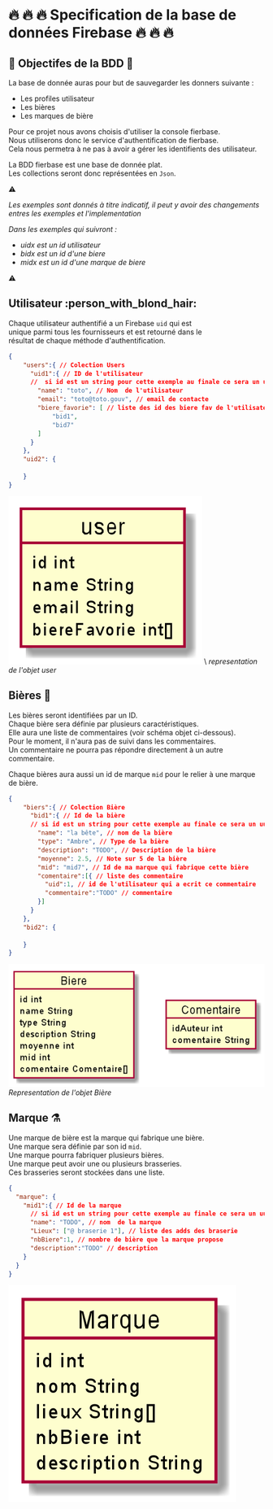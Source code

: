 # :fire: :fire: :fire: Specification de la base de données Firebase :fire: :fire: :fire:

## :bow_and_arrow:  Objectifes de la BDD :bow_and_arrow:

La base de donnée auras pour but de sauvegarder les donners suivante :
* Les profiles utilisateur
* Les bières
* Les marques de bière

Pour ce projet nous avons choisis d'utiliser la console fierbase.  
Nous utiliserons donc le service d'authentification de fierbase.  
Cela nous permetra à ne pas à avoir a gérer les identifients des utilisateur.

La BDD fierbase est une base de donnée plat.  
Les collections seront donc représentées en `Json`.

:warning:

_Les exemples sont donnés  à titre indicatif,
il peut y avoir des changements entres les exemples et l'implementation_

_Dans les exemples qui suivront :_
* _uidx est un id utilisateur_
* _bidx est un id d'une biere_
* _midx est un id d'une marque de biere_

:warning:

## Utilisateur :person_with_blond_hair:

Chaque utilisateur authentifié a un Firebase `uid` qui est  
unique parmi tous les fournisseurs et est retourné dans le  
résultat de chaque méthode d'authentification.

```json
{
    "users":{ // Colection Users
      "uid1":{ // ID de l'utilisateur
      //  si id est un string pour cette exemple au finale ce sera un uuid
        "name": "toto", // Nom  de l'utilisateur 
        "email": "toto@toto.gouv", // email de contacte 
        "biere_favorie": [ // liste des id des biere fav de l'utilisateur 
            "bid1",
            "bid7"
        ]
      }
    },
    "uid2": {
    
    }
}
```

![user](img/user.png) \ _representation de l'objet user_

## Bières :beer:

Les bières seront identifiées  par un ID.  
Chaque bière sera définie par
plusieurs caractéristiques.  
Elle aura une liste de commentaires (voir schéma objet ci-dessous).  
Pour le moment, il n'aura pas de suivi dans les commentaires.  
Un commentaire ne pourra pas répondre directement à un autre commentaire.

Chaque bières aura aussi un id de marque `mid` pour le relier à une marque de bière.

```json
{
    "biers":{ // Colection Bière
      "bid1":{ // Id de la bière
      // si id est un string pour cette exemple au finale ce sera un uuid
        "name": "la bête", // nom de la bière
        "type": "Ambre", // Type de la bière
        "description": "TODO", // Description de la bière
        "moyenne": 2.5, // Note sur 5 de la bière
        "mid": "mid7", // Id de ma marque qui fabrique cette bière
        "comentaire":[{ // liste des commentaire 
          "uid":1, // id de l'utilisateur qui a ecrit ce commentaire
          "commentaire":"TODO" // commentaire
        }]
      }
    },
    "bid2": {
  
    }
}
```

![biere](img/biere.png)  
_Representation de l'objet Bière_

## Marque :alembic:

Une marque de bière est la marque qui fabrique une bière.  
Une marque sera définie par son id `mid`.  
Une marque pourra fabriquer plusieurs bières.  
Une marque peut avoir une ou plusieurs brasseries.  
Ces brasseries seront stockées dans une liste.

```json
{
  "marque": {
    "mid1":{ // Id de la marque
      // si id est un string pour cette exemple au finale ce sera un uuid
      "name": "TODO", // nom  de la marque 
      "Lieux": ["@ braserie 1"], // liste des adds des braserie
      "nbBiere":1, // nombre de bière que la marque propose
      "description":"TODO" // description
    }
  }
}
```

![marque](img/marque.png)

